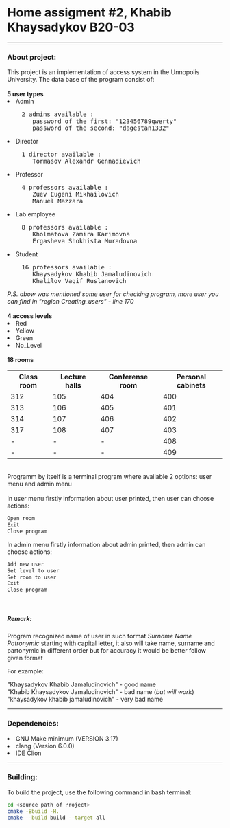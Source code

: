 
# Home assigment #2, Khabib Khaysadykov B20-03

<hr>
<h3>About project:</h3>
This project is an implementation of access system in the Unnopolis University. The data base of the program consist of:
<br>
<br>
<b> 5 user types </b>
<li>Admin</li>
<pre>
    2 admins available :
       password of the first: "123456789qwerty"
       password of the second: "dagestan1332"
</pre>
<li>Director</li>
<pre>
    1 director available :
       Tormasov Alexandr Gennadievich
</pre>
<li>Professor</li>
<pre>
    4 professors available :
       Zuev Eugeni Mikhailovich
       Manuel Mazzara
</pre>
<li>Lab employee</li>
<pre>
    8 professors available :
       Kholmatova Zamira Karimovna
       Ergasheva Shokhista Muradovna
</pre>
<li>Student</li>
<pre>
    16 professors available :
       Khaysadykov Khabib Jamaludinovich
       Khalilov Vagif Ruslanovich
</pre>
<i>P.S. abow was mentioned some user for checking program, more user you can find in "region Creating_users" - line 170</i>
<br>
<br>
<b> 4 access levels </b>
<li>Red</li>
<li>Yellow</li>
<li>Green</li>
<li>No_Level</li>
<br>
<b> 18 rooms </b>

<table>  
<tr><th>Class room</th><th>Lecture halls</th><th>Conferense room</th><th>Personal cabinets</th></tr>  
<tr><td>312</td><td>105</td><td>404</td><td>400</td></tr>  
<tr><td>313</td><td>106</td><td>405</td><td>401</td></tr>  
<tr><td>314</td><td>107</td><td>406</td><td>402</td></tr>  
<tr><td>317</td><td>108</td><td>407</td><td>403</td></tr>  
<tr><td>-</td><td>-</td><td>-</td><td>408</td></tr>  
<tr><td>-</td><td>-</td><td>-</td><td>409</td></tr>  
</table>  
<br>
Programm by itself is a terminal program where available 2 options: user menu and admin menu
<br>
<br>
In user menu firstly information about user printed,
then user can choose actions:

```bash
Open room
Exit
Close program
```
In admin menu firstly information about admin printed,
then admin can choose actions:
```bash
Add new user
Set level to user
Set room to user
Exit
Close program
```
<br>
<h5>Remark:</h5>
Program recognized name of user in such format <i>Surname Name Patronymic</i> starting with capital letter,
it also will take name, surname and partonymic in different order but for accuracy it would be better follow given format
<br>

For example:
<br>

"Khaysadykov Khabib Jamaludinovich" - good name
<br>
"Khabib Khaysadykov Jamaludinovich" - bad name (<i>but will work</i>)
<br>
"khaysadykov khabib jamaludinovich" - very bad name
<hr>

<h3>Dependencies:</h3>
<li>GNU Make minimum (VERSION 3.17) </li>
<li>clang (Version 6.0.0)</li>
<li>IDE Clion</li>

<hr>

<h3>Building:</h3>

To build the project, use the following command in bash terminal:

```bash
cd <source path of Project>
cmake -Bbuild -H.
cmake --build build --target all
```

